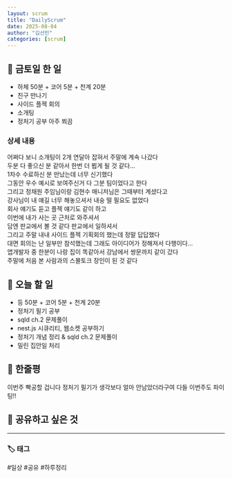 ```yaml
---
layout: scrum
title: "DailyScrum"
date: 2025-08-04
author: "김선민"
categories: [scrum]
---
```


## 📝 금토일 한 일


- 하체 50분 + 코어 5분 + 천계 20분
- 친구 만나기  
- 사이드 플젝 회의 
- 소개팅
- 정처기 공부 아주 쬐끔 



### 상세 내용 
어쩌다 보니 소개팅이 2개 연달아 잡혀서 주말에 계속 나갔다    
두분 다 좋으신 분 같아서 한번 더 뵙게 될 것 같다...   
1차수 수료하신 분 만났는데 너무 신기했다    
그동안 우수 예시로 보여주신거 다 그분 팀이었다고 한다    
그리고 정채원 주임님이랑 김현수 매니저님은 그때부터 계셨다고    
강사님이 내 얘길 너무 해놓으셔서 내숭 떨 필요도 없었다    
회사 얘기도 듣고 플젝 얘기도 같이 하고   
이번에 내가 사는 곳 근처로 와주셔서      
담엔 판교에서 볼 것 같다 판교에서 일하셔서    
그리고 주말 내내 사이드 플젝 기획회의 했는데 정말 답답했다    
대면 회의는 난 일부만 참석했는데 그래도 아이디어가 정해져서 다행이다...    
앱개발자 중 한분이 나랑 집이 똑같아서 강남에서 쌍문까지 같이 갔다    
주말에 처음 본 사람과의 스몰토크 장인이 된 것 같다  
                          
     


           
                   
     
## 🎯 오늘 할 일
- 등 50분 + 코어 5분 + 천계 20분             
- 정처기 필기 공부 
- sqld ch.2 문제풀이       
- nest.js 시큐리티, 웹소켓 공부하기
- 정처기 개념 정리 & sqld ch.2 문제풀이 
- 밀린 집안일 처리 
 



## 💭 한줄평   
이번주 빡공할 겁니다 정처기 필기가 생각보다 얼마 안남았더라구여
다들 이번주도 파이팅!! 
   


## 🔗 공유하고 싶은 것

      


---

### 🏷️ 태그

#일상 #공유 #하루정리 

